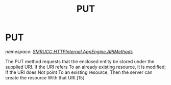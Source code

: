 ﻿---
title: PUT
---

# PUT
_namespace: [SMRUCC.HTTPInternal.AppEngine.APIMethods](N-SMRUCC.HTTPInternal.AppEngine.APIMethods.html)_

The PUT method requests that the enclosed entity be stored under the supplied URI. If the URI refers 
 To an already existing resource, it Is modified; If the URI does Not point To an existing resource, 
 Then the server can create the resource With that URI.[15]





